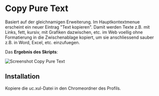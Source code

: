 # Copy Pure Text
Basiert auf der gleichnamigen Erweiterung. Im Hauptkontextmenue erscheint ein neuer Eintrag "Text kopieren". Damit werden 
Texte z.B. mit Links, fett, kursiv, mit Grafiken dazwischen, etc. im Web voellig ohne Formatierung in die Zwischenablage 
kopiert, um sie anschliessend sauber z.B. in Word, Excel, etc. einzufuegen.

Das **Ergebnis des Skripts**:

![Screenshot Copy Pure Text](https://github.com/ardiman/userChrome.js/raw/master/copypuretext/scr_copypuretext.png)

## Installation
Kopiere die uc.xul-Datei in den Chromeordner des Profils.